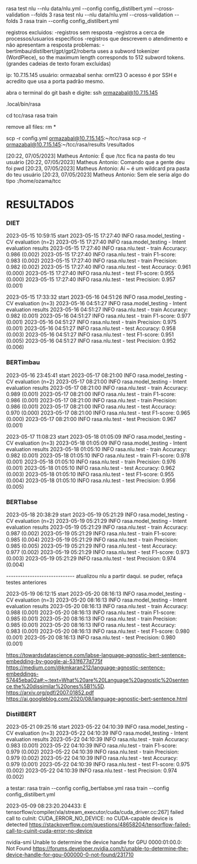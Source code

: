 rasa test nlu --nlu data/nlu.yml --config config_distilbert.yml --cross-validation --folds 3
rasa test nlu --nlu data/nlu.yml --cross-validation --folds 3
rasa train --config config_distilbert.yml

registros excluidos:
-registros sem resposta
-registros a cerca de processos/usuarios especificos
-registros que descrevem o atendimento e não apresentam a resposta
problemas:
-bertimbau/distilbert/gpt/gpt2/roberta uses a subword tokenizer (WordPiece), so the maximum length corresponds to 512 subword tokens. (grandes cadeias de texto foram excluidas)

ip: 10.7.15.145
usuário: ormazabal
senha: orm123
O acesso é por SSH e acredito que usa a porta padrão mesmo.

abra o terminal do git bash e digite: ssh ormazabal@10.7.15.145

.local/bin/rasa

cd tcc/rasa 
rasa train

remove all files: rm *

scp -r config.yml ormazabal@10.7.15.145:~/tcc/rasa
scp -r ormazabal@10.7.15.145:~/tcc/rasa/results \resultados


[20:22, 07/05/2023] Matheus Antonio: É que /tcc fica na pasta do teu usuário
[20:22, 07/05/2023] Matheus Antonio: Comando que a gente deu foi pwd
[20:23, 07/05/2023] Matheus Antonio: Aí ~ é um wildcard pra pasta do teu usuário
[20:23, 07/05/2023] Matheus Antonio: Sem ele seria algo do tipo :/home/ozama/tcc



# RESULTADOS

### DIET

2023-05-15 10:59:15 start
2023-05-15 17:27:40 INFO     rasa.model_testing  - CV evaluation (n=2)
2023-05-15 17:27:40 INFO     rasa.model_testing  - Intent evaluation results
2023-05-15 17:27:40 INFO     rasa.nlu.test  - train Accuracy: 0.986 (0.002)
2023-05-15 17:27:40 INFO     rasa.nlu.test  - train F1-score: 0.983 (0.002)
2023-05-15 17:27:40 INFO     rasa.nlu.test  - train Precision: 0.982 (0.002)
2023-05-15 17:27:40 INFO     rasa.nlu.test  - test Accuracy: 0.961 (0.000)
2023-05-15 17:27:40 INFO     rasa.nlu.test  - test F1-score: 0.955 (0.000)
2023-05-15 17:27:40 INFO     rasa.nlu.test  - test Precision: 0.957 (0.001)

2023-05-15 17:33:32 start
2023-05-16 04:51:26 INFO     rasa.model_testing  - CV evaluation (n=3)
2023-05-16 04:51:27 INFO     rasa.model_testing  - Intent evaluation results
2023-05-16 04:51:27 INFO     rasa.nlu.test  - train Accuracy: 0.982 (0.001)
2023-05-16 04:51:27 INFO     rasa.nlu.test  - train F1-score: 0.977 (0.001)
2023-05-16 04:51:27 INFO     rasa.nlu.test  - train Precision: 0.975 (0.001)
2023-05-16 04:51:27 INFO     rasa.nlu.test  - test Accuracy: 0.958 (0.003)
2023-05-16 04:51:27 INFO     rasa.nlu.test  - test F1-score: 0.951 (0.005)
2023-05-16 04:51:27 INFO     rasa.nlu.test  - test Precision: 0.952 (0.006)

### BERTimbau

2023-05-16 23:45:41 start
2023-05-17 08:21:00 INFO     rasa.model_testing  - CV evaluation (n=2)
2023-05-17 08:21:00 INFO     rasa.model_testing  - Intent evaluation results
2023-05-17 08:21:00 INFO     rasa.nlu.test  - train Accuracy: 0.989 (0.001)
2023-05-17 08:21:00 INFO     rasa.nlu.test  - train F1-score: 0.986 (0.001)
2023-05-17 08:21:00 INFO     rasa.nlu.test  - train Precision: 0.986 (0.001)
2023-05-17 08:21:00 INFO     rasa.nlu.test  - test Accuracy: 0.970 (0.000)
2023-05-17 08:21:00 INFO     rasa.nlu.test  - test F1-score: 0.965 (0.000)
2023-05-17 08:21:00 INFO     rasa.nlu.test  - test Precision: 0.967 (0.001)

2023-05-17 11:08:23 start
2023-05-18 01:05:09 INFO     rasa.model_testing  - CV evaluation (n=3)
2023-05-18 01:05:09 INFO     rasa.model_testing  - Intent evaluation results
2023-05-18 01:05:10 INFO     rasa.nlu.test  - train Accuracy: 0.982 (0.001)
2023-05-18 01:05:10 INFO     rasa.nlu.test  - train F1-score: 0.978 (0.001)
2023-05-18 01:05:10 INFO     rasa.nlu.test  - train Precision: 0.976 (0.001)
2023-05-18 01:05:10 INFO     rasa.nlu.test  - test Accuracy: 0.962 (0.003)
2023-05-18 01:05:10 INFO     rasa.nlu.test  - test F1-score: 0.955 (0.004)
2023-05-18 01:05:10 INFO     rasa.nlu.test  - test Precision: 0.956 (0.005)

### BERTlabse

2023-05-18 20:38:29 start
2023-05-19 05:21:29 INFO     rasa.model_testing  - CV evaluation (n=2)
2023-05-19 05:21:29 INFO     rasa.model_testing  - Intent evaluation results
2023-05-19 05:21:29 INFO     rasa.nlu.test  - train Accuracy: 0.987 (0.002)
2023-05-19 05:21:29 INFO     rasa.nlu.test  - train F1-score: 0.985 (0.004)
2023-05-19 05:21:29 INFO     rasa.nlu.test  - train Precision: 0.985 (0.005)
2023-05-19 05:21:29 INFO     rasa.nlu.test  - test Accuracy: 0.977 (0.002)
2023-05-19 05:21:29 INFO     rasa.nlu.test  - test F1-score: 0.973 (0.003)
2023-05-19 05:21:29 INFO     rasa.nlu.test  - test Precision: 0.974 (0.004)


----------------------------- atualizou nlu a partir daqui. se puder, refaça testes anteriores

2023-05-19 06:12:15 start
2023-05-20 08:16:13 INFO     rasa.model_testing  - CV evaluation (n=3)
2023-05-20 08:16:13 INFO     rasa.model_testing  - Intent evaluation results
2023-05-20 08:16:13 INFO     rasa.nlu.test  - train Accuracy: 0.988 (0.001)
2023-05-20 08:16:13 INFO     rasa.nlu.test  - train F1-score: 0.985 (0.001)
2023-05-20 08:16:13 INFO     rasa.nlu.test  - train Precision: 0.985 (0.001)
2023-05-20 08:16:13 INFO     rasa.nlu.test  - test Accuracy: 0.983 (0.001)
2023-05-20 08:16:13 INFO     rasa.nlu.test  - test F1-score: 0.980 (0.001)
2023-05-20 08:16:13 INFO     rasa.nlu.test  - test Precision: 0.980 (0.001)


https://towardsdatascience.com/labse-language-agnostic-bert-sentence-embedding-by-google-ai-531f677d775f
https://medium.com/@kmkaran212/language-agnostic-sentence-embeddings-57445eba02a#:~:text=What%20are%20Language%20agnostic%20sentence,the%20dissimilar%20ones%5B1%5D.
https://arxiv.org/pdf/2007.01852.pdf
https://ai.googleblog.com/2020/08/language-agnostic-bert-sentence.html


### DistilBERT

2023-05-21 09:25:16 start
2023-05-22 04:10:39 INFO     rasa.model_testing  - CV evaluation (n=3)
2023-05-22 04:10:39 INFO     rasa.model_testing  - Intent evaluation results
2023-05-22 04:10:39 INFO     rasa.nlu.test  - train Accuracy: 0.983 (0.001)
2023-05-22 04:10:39 INFO     rasa.nlu.test  - train F1-score: 0.979 (0.002)
2023-05-22 04:10:39 INFO     rasa.nlu.test  - train Precision: 0.979 (0.002)
2023-05-22 04:10:39 INFO     rasa.nlu.test  - test Accuracy: 0.979 (0.001)
2023-05-22 04:10:39 INFO     rasa.nlu.test  - test F1-score: 0.975 (0.002)
2023-05-22 04:10:39 INFO     rasa.nlu.test  - test Precision: 0.974 (0.002)







a testar:
rasa train --config config_bertlabse.yml
rasa train --config config_distilbert.yml

2023-05-09 08:23:20.204433: E tensorflow/compiler/xla/stream_executor/cuda/cuda_driver.cc:267] failed call to cuInit: CUDA_ERROR_NO_DEVICE: no CUDA-capable device is detected
https://stackoverflow.com/questions/48658204/tensorflow-failed-call-to-cuinit-cuda-error-no-device

nvidia-smi
Unable to determine the device handle for GPU 0000:01:00.0: Not Found
https://forums.developer.nvidia.com/t/unable-to-determine-the-device-handle-for-gpu-000000-0-not-found/231710
